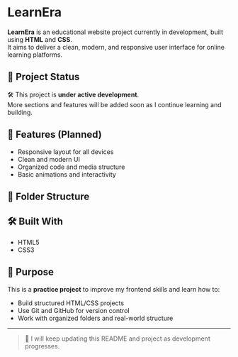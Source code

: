 # LearnEra

**LearnEra** is an educational website project currently in development, built using **HTML** and **CSS**.  
It aims to deliver a clean, modern, and responsive user interface for online learning platforms.

## 🚧 Project Status

🛠️ This project is **under active development**.  
More sections and features will be added soon as I continue learning and building.

## 🌟 Features (Planned)

- Responsive layout for all devices
- Clean and modern UI
- Organized code and media structure
- Basic animations and interactivity

## 📁 Folder Structure
## 🛠️ Built With

- HTML5
- CSS3

## 📌 Purpose

This is a **practice project** to improve my frontend skills and learn how to:
- Build structured HTML/CSS projects
- Use Git and GitHub for version control
- Work with organized folders and real-world structure

---

> 📌 I will keep updating this README and project as development progresses.